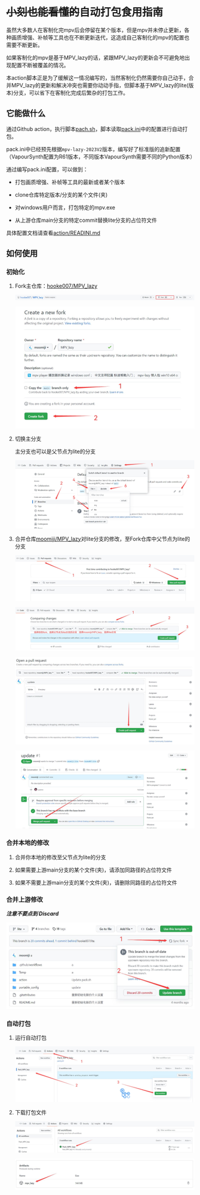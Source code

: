 # ~~小刻也能看懂的~~自动打包食用指南

虽然大多数人在客制化完mpv后会停留在某个版本，但是mpv并未停止更新，各种画质增强、补帧等工具也在不断更新迭代，这造成自己客制化的mpv的配置也需要不断更新。

如果客制化的mpv是基于MPV_lazy的话，紧跟MPV_lazy的更新会不可避免地出现配置不断被覆盖的情况。

本action脚本正是为了缓解这一情况编写的，当然客制化仍然需要你自己动手，合并MPV_lazy的更新和解决冲突也需要你动动手指，但脚本基于MPV_lazy的lite(版本)分支，可以省下在客制化完成后繁杂的打包工作。

## 它能做什么

通过Github action，执行脚本[pach.sh](/action/pack.sh)，脚本读取[pack.ini](/action/pack.ini)中的配置进行自动打包。

pack.ini中已经预先根据`mpv-lazy-2023V2`版本，编写好了标准版的追新配置（VapourSynth配置为R61版本，不同版本VapourSynth需要不同的Python版本）

通过编写pack.ini配置，可以做到：

- 打包画质增强、补帧等工具的最新或者某个版本

- clone仓库特定版本/分支的某个文件(夹)

- 对windows用户而言，打包特定的mpv.exe

- 从上游仓库main分支的特定commit替换lite分支的占位符文件

具体配置文档请查看[action/READINI.md](/action/READINI.md)

## 如何使用

### 初始化

1. Fork主仓库：[hooke007/MPV_lazy](https://github.com/hooke007/MPV_lazy)

   ![](/Temp/action/fork1.jpg)

   ![](/Temp/action/fork2.jpg)

2. 切换主分支

   主分支也可以是父节点为lite的分支

   ![](/Temp/action/switch.jpg)

3. 合并仓库[moomiji/MPV_lazy](https://github.com/moomiji/MPV_lazy)对lite分支的修改，至Fork仓库中父节点为lite的分支

   ![](/Temp/action/pr1.jpg)

   ![](/Temp/action/pr2.jpg)

   ![](/Temp/action/pr3.jpg)

   ![](/Temp/action/pr4.jpg)
  
### 合并本地的修改

1. 合并你本地的修改至父节点为lite的分支

2. 如果需要上游main分支的某个文件(夹)，请添加同路径的占位符文件

3. 如果不需要上游main分支的某个文件(夹)，请删除同路径的占位符文件

### 合并上游修改

***注意不要点到 Discard***

![](/Temp/action/update.jpg)

### 自动打包

1. 运行自动打包

   ![](/Temp/action/action.jpg)

2. 下载打包文件

   ![](/Temp/action/download1.jpg)

   ![](/Temp/action/download2.jpg)
